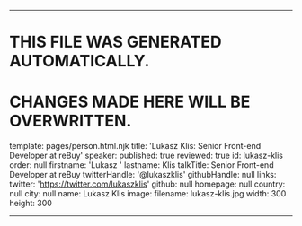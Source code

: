 ----

# THIS FILE WAS GENERATED AUTOMATICALLY.
# CHANGES MADE HERE WILL BE OVERWRITTEN.

template: pages/person.html.njk
title: 'Lukasz  Klis: Senior Front-end Developer at reBuy'
speaker:
  published: true
  reviewed: true
  id: lukasz-klis
  order: null
  firstname: 'Lukasz '
  lastname: Klis
  talkTitle: Senior Front-end Developer at reBuy
  twitterHandle: '@lukaszklis'
  githubHandle: null
  links:
    twitter: 'https://twitter.com/lukaszklis'
    github: null
    homepage: null
  country: null
  city: null
  name: Lukasz  Klis
  image:
    filename: lukasz-klis.jpg
    width: 300
    height: 300

----

 